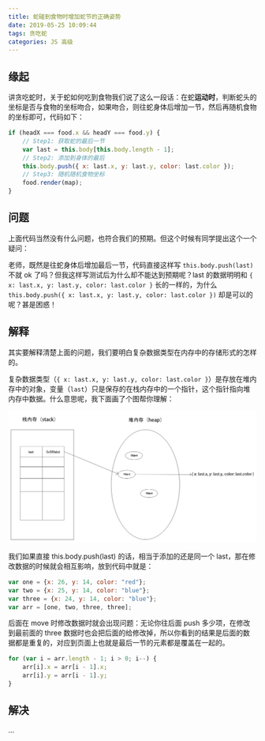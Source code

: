 ```yaml
---
title: 蛇碰到食物时增加蛇节的正确姿势
date: 2019-05-25 10:09:44
tags: 贪吃蛇
categories: JS 高级
---
```


## 缘起

讲贪吃蛇时，关于蛇如何吃到食物我们说了这么一段话：在蛇**运动时**，判断蛇头的坐标是否与食物的坐标吻合，如果吻合，则往蛇身体后增加一节，然后再随机食物的坐标即可，代码如下：

```javascript
if (headX === food.x && headY === food.y) {
    // Step1: 获取蛇的最后一节
    var last = this.body[this.body.length - 1];
    // Step2: 添加到身体的最后
    this.body.push({ x: last.x, y: last.y, color: last.color });
    // Step3: 随机随机食物坐标
    food.render(map);
}
```

## 问题

上面代码当然没有什么问题，也符合我们的预期。但这个时候有同学提出这个一个疑问：

老师，既然是往蛇身体后增加最后一节，代码直接这样写 `this.body.push(last)` 不就 ok 了吗？但我这样写测试后为什么却不能达到预期呢？last 的数据明明和 `{ x: last.x, y: last.y, color: last.color }` 长的一样的，为什么 `this.body.push({ x: last.x, y: last.y, color: last.color })` 却是可以的呢？甚是困惑！

## 解释

其实要解释清楚上面的问题，我们要明白复杂数据类型在内存中的存储形式的怎样的。

复杂数据类型（`{ x: last.x, y: last.y, color: last.color }`）是存放在堆内存中的对象，变量（`last`）只是保存的在栈内存中的一个指针，这个指针指向堆内存中数据。什么意思呢，我下面画了个图帮你理解：

<img src="/resource/images/pages/jsadvanced/snake.png" alt="">

我们如果直接 this.body.push(last) 的话，相当于添加的还是同一个 last，那在修改数据的时候就会相互影响，放到代码中就是：

```javascript
var one = {x: 26, y: 14, color: "red"};
var two = {x: 25, y: 14, color: "blue"};
var three = {x: 24, y: 14, color: "blue"};
var arr = [one, two, three, three];
```

后面在 move 时修改数据时就会出现问题：无论你往后面 push 多少项，在修改到最前面的 three 数据时也会把后面的给修改掉，所以你看到的结果是后面的数据都是重复的，对应到页面上也就是最后一节的元素都是覆盖在一起的。

```javascript
for (var i = arr.length - 1; i > 0; i--) {
  	arr[i].x = arr[i - 1].x;
  	arr[i].y = arr[i - 1].y;
}
```

## 解决

...